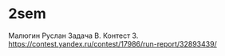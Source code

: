 # 2sem
Малюгин Руслан Задача B. Контест 3. https://contest.yandex.ru/contest/17986/run-report/32893439/

